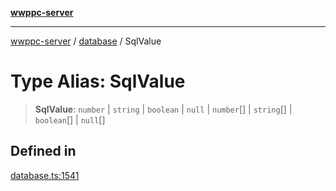[**wwppc-server**](../../README.md)

***

[wwppc-server](../../modules.md) / [database](../README.md) / SqlValue

# Type Alias: SqlValue

> **SqlValue**: `number` \| `string` \| `boolean` \| `null` \| `number`[] \| `string`[] \| `boolean`[] \| `null`[]

## Defined in

[database.ts:1541](https://github.com/WWPPC/WWPPC-server/blob/c08bb5874acf9739d5547370b47d1a65e80f6db4/src/database.ts#L1541)
